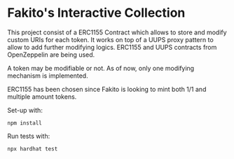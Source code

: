 # Fakito's Interactive Collection

This project consist of a ERC1155 Contract which allows to store and modify custom URIs for each token.
It works on top of a UUPS proxy pattern to allow to add further modifying logics. ERC1155 and UUPS contracts from OpenZeppelin are being used.

A token may be modifiable or not. As of now, only one modifying mechanism is implemented.

ERC1155 has been chosen since Fakito is looking to mint both 1/1 and multiple amount tokens.

Set-up with: 

```shell
npm install 
```

Run tests with:

```shell
npx hardhat test
```